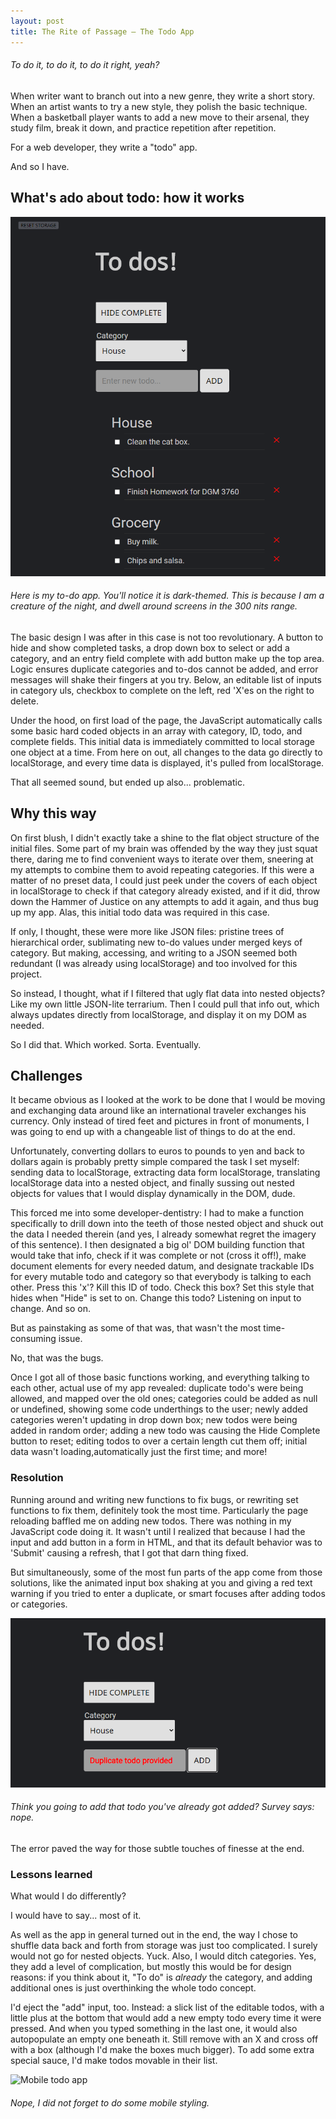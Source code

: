 ```yaml
---
layout: post
title: The Rite of Passage — The Todo App
---
```


###### To do it, to do it, to do it right, yeah?


When writer want to branch out into a new genre, they write a short story. When an artist wants to try a new style, they polish the basic technique. When a basketball player wants to add a new move to their arsenal, they study film, break it down, and practice repetition after repetition.

For a web developer, they write a "todo" app.

And so I have.

## What's ado about todo: how it works

![Todo App](images\todo1.png)
###### *Here is my to-do app. You'll notice it is dark-themed. This is because I am a creature of the night, and dwell around screens in the 300 nits range.* 

The basic design I was after in this case is not too revolutionary. A button to hide and show completed tasks, a drop down box to select or add a category, and an entry field complete with add button make up the top area. Logic ensures duplicate categories and to-dos cannot be added, and error messages will shake their fingers at you try. Below, an editable list of inputs in category uls, checkbox to complete on the left, red 'X'es on the right to delete. 

Under the hood, on first load of the page, the JavaScript automatically calls some basic hard coded objects in an array with category, ID, todo, and complete fields. This initial data is immediately committed to local storage one object at a time. From here on out, all changes to the data go directly to localStorage, and every time data is displayed, it's pulled from localStorage.

That all seemed sound, but ended up also... problematic.

## Why this way

On first blush, I didn't exactly take a shine to the flat object structure of the initial files. Some part of my brain was offended by the way they just squat there, daring me to find convenient ways to iterate over them, sneering at my attempts to combine them to avoid repeating categories. If this were a matter of no preset data, I could just peek under the covers of each object in localStorage to check if that category already existed, and if it did, throw down the Hammer of Justice on any attempts to add it again, and thus bug up my app. Alas, this initial todo data was required in this case.

If only, I thought, these were more like JSON files: pristine trees of hierarchical order, sublimating new to-do values under merged keys of category. But making, accessing, and writing to a JSON seemed both redundant (I was already using localStorage) and too involved for this project.

So instead, I thought, what if I filtered that ugly flat data into nested objects? Like my own little JSON-lite terrarium. Then I could pull that info out, which always updates directly from localStorage, and display it on my DOM as needed. 

So I did that. Which worked. Sorta. Eventually.


## Challenges

It became obvious as I looked at the work to be done that I would be moving and exchanging data around like an international traveler exchanges his currency.  Only instead of tired feet and pictures in front of monuments, I was going to end up with a changeable list of things to do at the end. 

Unfortunately, converting dollars to euros to pounds to yen and back to dollars again is probably pretty simple compared the task I set myself: sending data to localStorage, extracting data form localStorage, translating localStorage data into a nested object, and finally sussing out nested objects for values that I would display dynamically in the DOM, dude.

This forced me into some developer-dentistry: I had to make a function specifically to drill down into the teeth of those nested object and shuck out the data I needed therein (and yes, I already somewhat regret the imagery of this sentence). I then designated a big ol' DOM building function that would take that info, check if it was complete or not (cross it off!), make document elements for every needed datum, and designate trackable IDs for every mutable todo and category so that everybody is talking to each other. Press this 'x'? Kill this ID of todo. Check this box? Set this style that hides when "Hide" is set to on. Change this todo? Listening on input to change. And so on.

But as painstaking as some of that was, that wasn't the most time-consuming issue.

No, that was the bugs.

Once I got all of those basic functions working, and everything talking to each other, actual use of my app revealed: duplicate todo's were being allowed, and mapped over the old ones; categories could be added as null or undefined, showing some code underthings to the user; newly added categories weren't updating in drop down box; new todos were being added in random order; adding a new todo was causing the Hide Complete button to reset; editing todos to over a certain length cut them off; initial data wasn't loading,automatically just the first time; and more!

### Resolution

Running around and writing new functions to fix bugs, or rewriting set functions to fix them, definitely took the most time. Particularly the page reloading baffled me on adding new todos. There was nothing in my JavaScript code doing it. It wasn't until I realized that because I had the input and add button in a form in HTML, and that its default behavior was to 'Submit' causing a refresh, that I got that darn thing fixed.

But simultaneously, some of the most fun parts of the app come from those solutions, like the animated input box shaking at you and giving a red text warning if you tried to enter a duplicate, or smart focuses after adding todos or categories. 

![Rejection message for duplicate todo.](/images/todo2.png)
###### *Think you going to add that todo you've already got added? Survey says: nope.*


The error paved the way for those subtle touches of finesse at the end.

### Lessons learned

What would I do differently?

I would have to say... most of it.

As well as the app in general turned out in the end, the way I chose to shuffle data back and forth from storage was just too complicated. I surely would not go for nested objects. Yuck. Also, I would ditch categories. Yes, they add a level of complication, but mostly this would be for design reasons: if you think about it, "To do" is *already* the category, and adding additional ones is just overthinking the whole todo concept. 

I'd eject the "add" input, too. Instead: a slick list of the editable todos, with a little plus at the bottom that would add a new empty todo every time it were pressed. And when you typed something in the last one, it would also autopopulate an empty one beneath it. Still remove with an X and cross off with a box (although I'd make the boxes much bigger). To add some extra special sauce, I'd make todos movable in their list.

![Mobile todo app](image/todoMobile.png)
###### *Nope, I did not forget to do some mobile styling.*